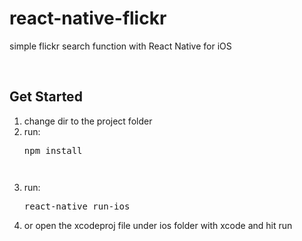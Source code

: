 # react-native-flickr
simple flickr search function with React Native for iOS

<br />

<h2>Get Started</h2>
<ol>
    <li>change dir to the project folder</li>
    <li>run: <pre>npm install<pre></li>
    <li>run: <pre>react-native run-ios</pre>
    <li> or open the xcodeproj file under ios folder with xcode and hit run</li>
</ol>
